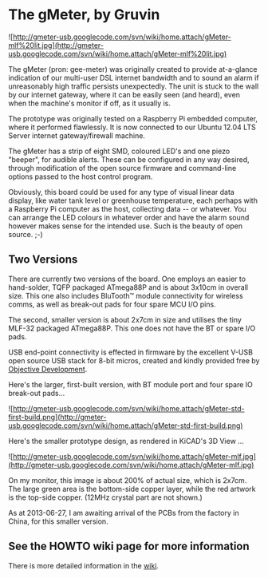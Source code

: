 # The gMeter, by Gruvin #

![http://gmeter-usb.googlecode.com/svn/wiki/home.attach/gMeter-mlf%20lit.jpg](http://gmeter-usb.googlecode.com/svn/wiki/home.attach/gMeter-mlf%20lit.jpg)

The gMeter (pron: gee-meter) was originally created to provide at-a-glance indication of our multi-user DSL internet bandwidth and to sound an alarm if unreasonably high traffic persists unexpectedly. The unit is stuck to the wall by our internet gateway, where it can be easily seen (and heard), even when the machine's monitor if off, as it usually is.

The prototype was originally tested on a Raspberry Pi embedded computer, where it performed flawlessly. It is now connected to our Ubuntu 12.04 LTS Server internet gateway/firewall machine.

The gMeter has a strip of eight SMD, coloured LED's and one piezo "beeper", for audible alerts. These can be configured in any way desired, through modification of the open source firmware and command-line options passed to the host control program.

Obviously, this board could be used for any type of visual linear data display, like water tank level or greenhouse temperature, each perhaps with a Raspberry Pi computer as the host, collecting data -- or whatever. You can arrange the LED colours in whatever order and have the alarm sound however makes sense for the intended use. Such is the beauty of open source. ;-)

## Two Versions ##
There are currently two versions of the board. One employs an easier to hand-solder, TQFP packaged ATmega88P and is about 3x10cm in overall size. This one also includes BluTooth™ module connectivity for wireless comms, as well as break-out pads for four spare MCU I/O pins.

The second, smaller version is about 2x7cm in size and utilises the tiny MLF-32 packaged ATmega88P. This one does not have the BT or spare I/O pads.

USB end-point connectivity is effected in firmware by the excellent V-USB open source USB stack for 8-bit micros, created and kindly provided free by [Objective Development](http://www.obdev.at).

Here's the larger, first-built version, with BT module port and four spare IO break-out pads...

![http://gmeter-usb.googlecode.com/svn/wiki/home.attach/gMeter-std-first-build.png](http://gmeter-usb.googlecode.com/svn/wiki/home.attach/gMeter-std-first-build.png)

Here's the smaller prototype design, as rendered in KiCAD's 3D View ...

<a href='Hidden comment: 
TODO: change image to photos of completed v1.0 PCB(s) when available
'></a>

![http://gmeter-usb.googlecode.com/svn/wiki/home.attach/gMeter-mlf.jpg](http://gmeter-usb.googlecode.com/svn/wiki/home.attach/gMeter-mlf.jpg)

On my monitor, this image is about 200% of actual size, which is 2x7cm. The large green area is the bottom-side copper layer, while the red artwork is the top-side copper.  (12MHz crystal part are not shown.)

As at 2013-06-27, I am awaiting arrival of the PCBs from the factory in China, for this smaller version.

## See the HOWTO wiki page for more information ##

There is more detailed information in the [wiki](HOWTO.md).